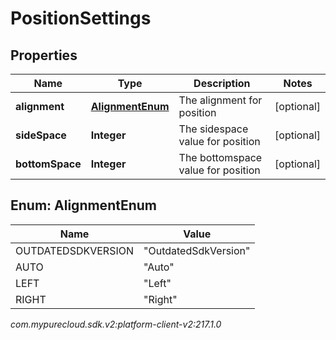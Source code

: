 # PositionSettings


## Properties

| Name | Type | Description | Notes |
| ------------ | ------------- | ------------- | ------------- |
| **alignment** | [**AlignmentEnum**](#Enum--AlignmentEnum) | The alignment for position |  [optional] |
| **sideSpace** | **Integer** | The sidespace value for position |  [optional] |
| **bottomSpace** | **Integer** | The bottomspace value for position |  [optional] |


## Enum: AlignmentEnum

| Name | Value |
| ---- | ----- |
| OUTDATEDSDKVERSION | &quot;OutdatedSdkVersion&quot; | 
| AUTO | &quot;Auto&quot; | 
| LEFT | &quot;Left&quot; | 
| RIGHT | &quot;Right&quot; | 




_com.mypurecloud.sdk.v2:platform-client-v2:217.1.0_
